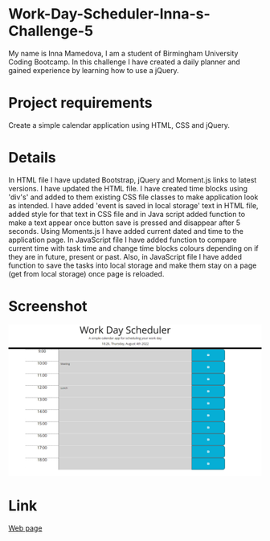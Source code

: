 # Work-Day-Scheduler-Inna-s-Challenge-5
My name is Inna Mamedova, I am a student of Birmingham University Coding Bootcamp.
In this challenge I have created a daily planner and gained experience by learning how to use a jQuery.



# Project requirements
Create a simple calendar application using HTML, CSS and jQuery.



# Details
In HTML file I have updated Bootstrap, jQuery and Moment.js links to latest versions.
I have updated the HTML file. I have created time blocks using 'div's' and added to them existing CSS file classes to make application look as intended. 
I have added 'event is saved in local storage' text in HTML file, added style for that text in CSS file and in Java script added function to make a text appear once button save is pressed and disappear after 5 seconds.
Using Moments.js I have added current dated and time to the application page.
In JavaScript file I have added function to compare current time with task time and change time blocks colours depending on if they are in future, present or past.
Also, in JavaScript file I have added function to save the tasks into local storage and make them stay on a page (get from local storage) once page is reloaded.





# Screenshot

![Preview image](./Assets/Images/Screenshot.png)



# Link

[Web page](https://inna1201.github.io/Work-Day-Scheduler-Inna-s-Challenge-5/)